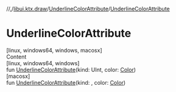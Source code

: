//[.](../../index.md)/[libui.ktx.draw](../index.md)/[UnderlineColorAttribute](index.md)/[UnderlineColorAttribute](-underline-color-attribute.md)



# UnderlineColorAttribute  
[linux, windows64, windows, macosx]  
Content  
[linux, windows64, windows]  
fun [UnderlineColorAttribute](-underline-color-attribute.md)(kind: UInt, color: [Color](../-color/index.md))  
[macosx]  
fun [UnderlineColorAttribute](-underline-color-attribute.md)(kind: <ERROR CLASS>, color: [Color](../-color/index.md))  



